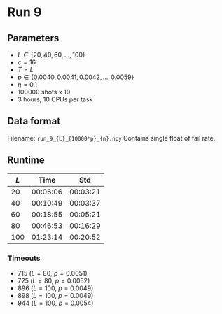 # Run 9

## Parameters

* $L\in\{20,40,60,\dotsc,100\}$
* $c=16$
* $T=L$
* $p\in\{0.0040,0.0041,0.0042,\dotsc,0.0059\}$
* $\eta=0.1$
* $100000$ shots x 10
* 3 hours, 10 CPUs per task

## Data format

Filename: `run_9_{L}_{10000*p}_{n}.npy`
Contains single float of fail rate.

## Runtime

| $L$ | Time     | Std      |
| --- | -------- | -------- |
| 20  | 00:06:06 | 00:03:21 |
| 40  | 00:10:49 | 00:03:37 |
| 60  | 00:18:55 | 00:05:21 |
| 80  | 00:46:53 | 00:16:29 |
| 100 | 01:23:14 | 00:20:52 |

### Timeouts

* 715 ($L=80$, $p=0.0051$)
* 725 ($L=80$, $p=0.0052$)
* 896 ($L=100$, $p=0.0049$)
* 898 ($L=100$, $p=0.0049$)
* 944 ($L=100$, $p=0.0054$)
